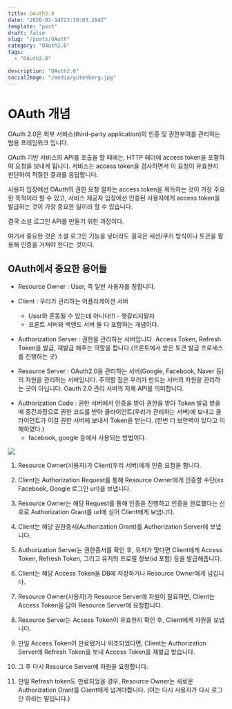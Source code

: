 ```yaml
---
title: OAuth2.0
date: "2020-01-14T23:30:03.284Z"
template: "post"
draft: false
slug: "/posts/OAuth"
category: "OAuth2.0"
tags:
  - "OAuth2.0"

description: "OAuth2.0"
socialImage: "/media/gutenberg.jpg"
---
```


# OAuth 개념

OAuth 2.0은 외부 서비스(third-party application)의 인증 및 권한부여를 관리하는 범용 프레임워크 입니다.

OAuth 기반 서비스의 API를 호출을 할 때에는, HTTP 헤더에 access token을 포함하여 요청을 보내게 됩니다. 서비스는 access token을 검사하면서 이 요청이 유효한지 판단하여 적절한 결과를 응답합니다.

사용자 입장에선 OAuth의 권한 요청 절차는 access token을 획득하는 것이 가장 주요한 목적이라 할 수 있고, 서비스 제공자 입장에선 인증된 사용자에게 access token을 발급하는 것이 가장 중요한 일이라 할 수 있습니다.

결국 소셜 로그인 API를 만들기 위한 과정이다.

여기서 중요한 것은 소셜 로그인 기능을 넣더라도 결국은 세션/쿠키 방식이나 토큰을 활용해 인증을 거쳐야 한다는 것이다.

## OAuth에서 중요한 용어들

- Resource Owner : User, 즉 일반 사용자를 칭합니다.

* Client : 우리가 관리하는 어플리케이션 서버

  - User와 혼동될 수 있는데 아니다!!! - 헷갈리지말자
  - 프론트 서버와 백엔드 서버 둘 다 포함하는 개념이다.

* Authorization Server : 권한을 관리하는 서버입니다. Access Token, Refresh Token을 발급, 재발급 해주는 역할을 합니다.(프론트에서 받은 토큰 발급 프로세스를 진행하는 곳)

* Resource Server : OAuth2.0을 관리하는 서버(Google, Facebook, Naver 등) 의 자원을 관리하는 서버입니다. 주의할 점은 우리가 만드는 서버의 자원을 관리하는 곳이 아닙니다. Oauth 2.0 관리 서버의 자체 API를 의미합니다.

- Authorization Code : 권한 서버에서 인증을 받아 권한을 받아 Token 발급 받을 때 중간과정으로 권한 코드를 받아 클라이언트(우리가 관리하는 서버)에 보내고 클라이언트가 이걸 권한 서버에 보내서 Token을 받는다. (한번 더 보안벽이 있다고 이해하였다.)
  - facebook, google 등에서 사용되는 방법이다.

![](https://t1.daumcdn.net/cfile/tistory/9945F13F5B6EECC02A)

1. Resource Owner(사용자)가 Client(우리 서버)에게 인증 요청을 합니다.

2. Client는 Authorization Request를 통해 Resource Owner에게 인증할 수단(ex Facebook, Google 로그인 url)을 보냅니다.

3) Resource Owner는 해당 Request를 통해 인증을 진행하고 인증을 완료했다는 신호로 Authorization Grant를 url에 실어 Client에게 보냅니다.

4. Client는 해당 권한증서(Authorization Grant)를 Authorization Server에 보냅니다.

5) Authorization Server는 권한증서를 확인 후, 유저가 맞다면 Client에게 Access Token, Refresh Token, 그리고 유저의 프로필 정보(id 포함) 등을 발급해줍니다.

6. Client는 해당 Access Token을 DB에 저장하거나 Resource Owner에게 넘깁니다.

7) Resource Owner(사용자)가 Resource Server에 자원이 필요하면, Client는 Access Token을 담아 Resource Server에 요청합니다.

8. Resource Server는 Access Token이 유효한지 확인 후, Client에게 자원을 보냅니다.

9) 만일 Access Token이 만료됐거나 위조되었다면, Client는 Authorization Server에 Refresh Token을 보내 Access Token을 재발급 받습니다.

10. 그 후 다시 Resource Server에 자원을 요청합니다.

11) 만일 Refresh token도 만료되었을 경우, Resource Owner는 새로운 Authorization Grant를 Client에게 넘겨야합니다. (이는 다시 사용자가 다시 로그인 하라는 말입니다.)
